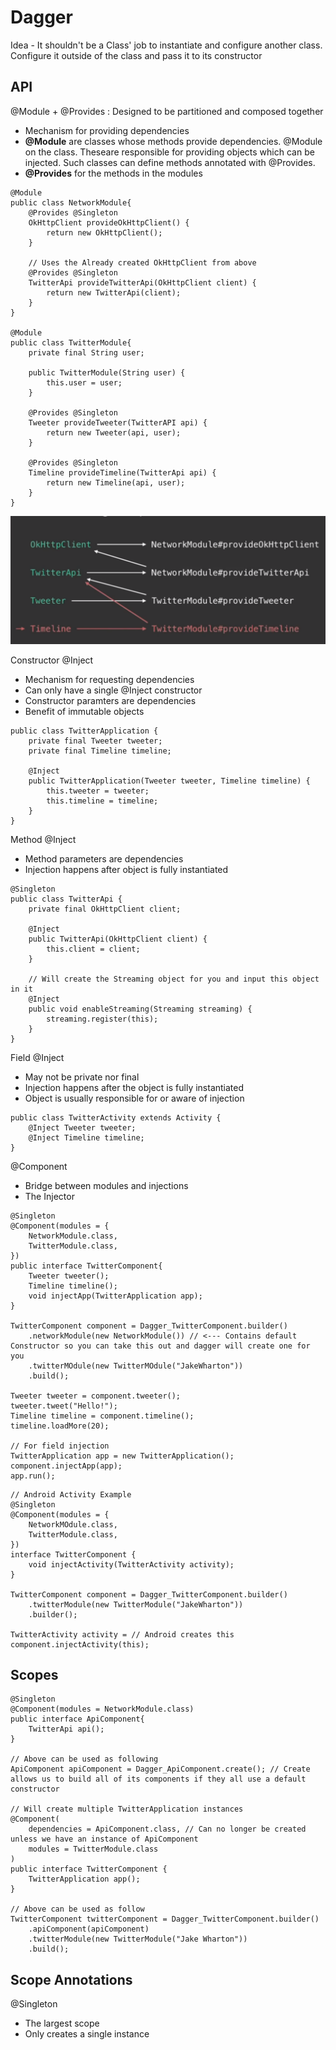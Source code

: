 # Dagger
Idea - It shouldn't be a Class' job to instantiate and configure another class. Configure it outside of the class and pass it to its constructor

## API
@Module + @Provides : Designed to be partitioned and composed together
* Mechanism for providing dependencies
* **@Module** are classes whose methods provide dependencies. @Module on the class. Theseare responsible for providing objects which can be injected. Such classes can define methods annotated with @Provides.
* **@Provides** for the methods in the modules
```
@Module
public class NetworkModule{
    @Provides @Singleton
    OkHttpClient provideOkHttpClient() {
        return new OkHttpClient();
    }

    // Uses the Already created OkHttpClient from above
    @Provides @Singleton
    TwitterApi provideTwitterApi(OkHttpClient client) {
        return new TwitterApi(client);
    }
}

@Module
public class TwitterModule{
    private final String user;

    public TwitterModule(String user) {
        this.user = user;
    }

    @Provides @Singleton
    Tweeter provideTweeter(TwitterAPI api) {
        return new Tweeter(api, user);
    }

    @Provides @Singleton
    Timeline provideTimeline(TwitterApi api) {
        return new Timeline(api, user);
    }
}
```
![Image](Images/dagger_1.png)

Constructor @Inject
* Mechanism for requesting dependencies
* Can only have a single @Inject constructor
* Constructor paramters are dependencies
* Benefit of immutable objects
```
public class TwitterApplication {
    private final Tweeter tweeter;
    private final Timeline timeline;

    @Inject
    public TwitterApplication(Tweeter tweeter, Timeline timeline) {
        this.tweeter = tweeter;
        this.timeline = timeline;
    }
}
```

Method @Inject
* Method parameters are dependencies
* Injection happens after object is fully instantiated
```
@Singleton
public class TwitterApi {
    private final OkHttpClient client;

    @Inject
    public TwitterApi(OkHttpClient client) {
        this.client = client;
    }

    // Will create the Streaming object for you and input this object in it
    @Inject
    public void enableStreaming(Streaming streaming) {
        streaming.register(this);
    }
}
```

Field @Inject
* May not be private nor final
* Injection happens after the object is fully instantiated
* Object is usually responsible for or aware of injection
```
public class TwitterActivity extends Activity {
    @Inject Tweeter tweeter;
    @Inject Timeline timeline;
}
```

@Component
* Bridge between modules and injections
* The Injector
```
@Singleton
@Component(modules = {
    NetworkModule.class,
    TwitterModule.class,
})
public interface TwitterComponent{
    Tweeter tweeter();
    Timeline timeline();
    void injectApp(TwitterApplication app);
}

TwitterComponent component = Dagger_TwitterComponent.builder()
    .networkModule(new NetworkModule()) // <--- Contains default Constructor so you can take this out and dagger will create one for you
    .twitterMOdule(new TwitterMOdule("JakeWharton"))
    .build();

Tweeter tweeter = component.tweeter();
tweeter.tweet("Hello!");
Timeline timeline = component.timeline();
timeline.loadMore(20);

// For field injection
TwitterApplication app = new TwitterApplication();
component.injectApp(app);
app.run();
```
```
// Android Activity Example
@Singleton
@Component(modules = {
    NetworkMOdule.class,
    TwitterModule.class,
})
interface TwitterComponent {
    void injectActivity(TwitterActivity activity);
}

TwitterComponent component = Dagger_TwitterComponent.builder()
    .twitterModule(new TwitterModule("JakeWharton"))
    .builder();

TwitterActivity activity = // Android creates this
component.injectActivity(this);
```

## Scopes
```
@Singleton
@Component(modules = NetworkModule.class)
public interface ApiComponent{
    TwitterApi api();
}

// Above can be used as following
ApiComponent apiComponent = Dagger_ApiComponent.create(); // Create allows us to build all of its components if they all use a default constructor

// Will create multiple TwitterApplication instances
@Component(
    dependencies = ApiComponent.class, // Can no longer be created unless we have an instance of ApiComponent
    modules = TwitterModule.class
)
public interface TwitterComponent {
    TwitterApplication app();
}

// Above can be used as follow
TwitterComponent twitterComponent = Dagger_TwitterComponent.builder()
    .apiComponent(apiComponent)
    .twitterModule(new TwitterModule("Jake Wharton"))
    .build();
```

## Scope Annotations
@Singleton
* The largest scope
* Only creates a single instance